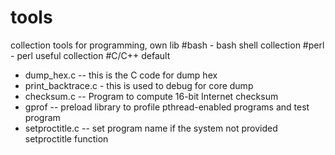 # tools
collection tools for programming, own lib
#bash - bash shell collection
#perl - perl useful collection
#C/C++ default
* dump_hex.c --  this is the C code for dump hex
* print_backtrace.c - this is used to debug for core dump
* checksum.c  --  Program to compute 16-bit Internet checksum 
* gprof -- preload library to profile pthread-enabled programs and test program 
* setproctitle.c -- set program name if the system not provided setproctitle function 
